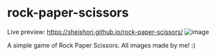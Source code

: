 # rock-paper-scissors

Live preview: https://sheishori.github.io/rock-paper-scissors/
![image](https://user-images.githubusercontent.com/92861357/187670230-f88e0863-5e44-4e25-a16e-737208b31061.png)


A simple game of Rock Paper Scissors. All images made by me! :)
